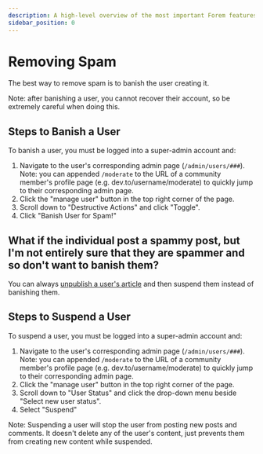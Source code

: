 ```yaml
---
description: A high-level overview of the most important Forem features.
sidebar_position: 0
---
```


# Removing Spam

The best way to remove spam is to banish the user creating it.

Note: after banishing a user, you cannot recover their account, so be extremely careful when doing this.

## Steps to Banish a User

To banish a user, you must be logged into a super-admin account and:

1. Navigate to the user's corresponding admin page (`/admin/users/###`). Note: you can appended `/moderate` to the URL of a community member's profile page (e.g. dev.to/username/moderate) to quickly jump to their corresponding admin page.
2. Click the "manage user" button in the top right corner of the page.
3. Scroll down to "Destructive Actions" and click "Toggle".
4. Click "Banish User for Spam!"

## What if the individual post a spammy post, but I'm not entirely sure that they are spammer and so don't want to banish them?

You can always [unpublish a user's article](/docs/managing-your-community/deleting-posts-and-comments) and then suspend them instead of banishing them.

## Steps to Suspend a User

To suspend a user, you must be logged into a super-admin account and:

1. Navigate to the user's corresponding admin page (`/admin/users/###`). Note: you can appended `/moderate` to the URL of a community member's profile page (e.g. dev.to/username/moderate) to quickly jump to their corresponding admin page.
2. Click the "manage user" button in the top right corner of the page.
3. Scroll down to "User Status" and click the drop-down menu beside "Select new user status".
4. Select "Suspend"

Note: Suspending a user will stop the user from posting new posts and comments. It doesn't delete any of the user's content, just prevents them from creating new content while suspended.
